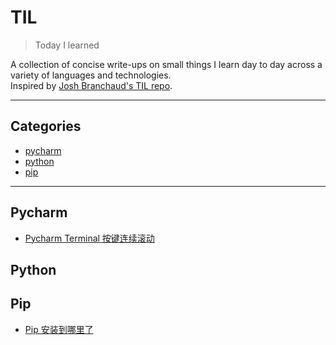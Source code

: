 # TIL

> Today I learned

A collection of concise write-ups on small things I learn day to day across a variety of languages and technologies.  
Inspired by [Josh Branchaud's TIL repo][jb].


---

## Categories

- [pycharm](#pycharm)
- [python](#python)
- [pip](#pip)

---

## Pycharm

- [Pycharm Terminal 按键连续滚动](pycharm/pycharm-terminal-按键连续滚动.md)

## Python


## Pip

- [Pip 安装到哪里了](pip/pip-安装到哪里了.md)


[jb]: https://github.com/jbranchaud/til